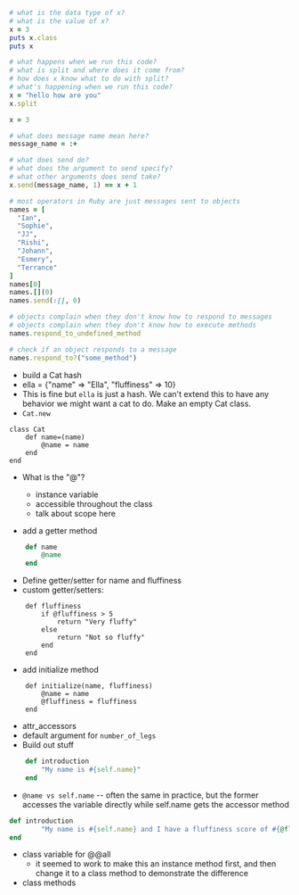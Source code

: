 ```ruby
# what is the data type of x?
# what is the value of x?
x = 3
puts x.class
puts x

# what happens when we run this code?
# what is split and where does it come from?
# how does x know what to do with split?
# what's happening when we run this code?
x = "hello how are you"
x.split
```

```rb
x = 3

# what does message name mean here?
message_name = :+

# what does send do?
# what does the argument to send specify?
# what other arguments does send take?
x.send(message_name, 1) == x + 1

# most operators in Ruby are just messages sent to objects
names = [
  "Ian",
  "Sophie",
  "JJ",
  "Rishi",
  "Johann",
  "Esmery",
  "Terrance"
]
names[0]
names.[](0)
names.send(:[], 0)

# objects complain when they don't know how to respond to messages
# objects complain when they don't know how to execute methods
names.respond_to_undefined_method

# check if an object responds to a message
names.respond_to?("some_method")
```

- build a Cat hash
- ella = {"name" => "Ella", "fluffiness" => 10}
- This is fine but `ella` is just a hash.  We can't extend this to have any behavior we might want a cat to do.  Make an empty Cat class.
- `Cat.new`
```
class Cat
    def name=(name)
        @name = name
    end
end
```

- What is the "@"?
    - instance variable
    - accessible throughout the class
    - talk about scope here

- add a getter method
```rb
    def name
        @name
    end
```

- Define getter/setter for name and fluffiness
- custom getter/setters:
```
    def fluffiness
        if @fluffiness > 5
            return "Very fluffy"
        else
            return "Not so fluffy"
        end
    end
```

- add initialize method
```
    def initialize(name, fluffiness)
        @name = name
        @fluffiness = fluffiness
    end
```

- attr_accessors
- default argument for `number_of_legs`
- Build out stuff
```rb
    def introduction
        "My name is #{self.name}"
    end
```
- `@name vs self.name` -- often the same in practice, but the former accesses the variable 
directly while self.name gets the accessor method
```rb
def introduction
        "My name is #{self.name} and I have a fluffiness score of #{@fluffiness}.  I am #{self.fluffiness}"
end
```
- class variable for @@all
  - it seemed to work to make this an instance method first, and then change it to a class method to demonstrate the difference
- class methods